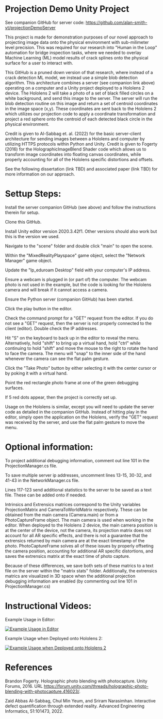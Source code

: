 # Projection Demo Unity Project

See companion GitHub for server code: https://github.com/alan-smith-vt/projectionDemoServer

This project is made for demonstration purposes of our novel approach to 
projecting image data onto the physical environment with sub-milimeter level
precision. This was required for our research into "Human in the Loop" automation
for bridge inspection tasks, where we needed to overlay Machine Learning (ML) model 
results of crack splines onto the physical surface for a user to interact with.

This GitHub is a pruned down version of that research, where instead of a crack
detection ML model, we instead use a simple blob detection algorithm. This 
architecture combines a server (see companion link above) operating on a computer
 and a Unity project deployed to a Hololens 2 device. The Hololens 2 will take a 
 photo of a set of black filled circles on a white background, and send this image
 to the server. The server will run the blob detection routine on this image and 
 return a set of centroid coordinates in the image space (x,y). These coordinates
 are sent back to the Hololens 2 which utilizes our projection code to apply a 
 coordinate transformation and project a red sphere onto the centroid of each 
 detected black circle in the physical environment.
 
 Credit is given to Al-Sabbag et. al. (2022) for the basic server-client architecture 
 for sending images between a Hololens and computer by utilizing HTTPS protocols within 
 Python and Unity. Credit is given to Fogerty (2016) for the HolographicImageBlend Shader code
 which allows us to transform image coordinates into floating canvas coordinates, 
 while properly accounting for all of the Hololens specific distortions and offsets.
 
 See the following dissertation (link TBD) and associated paper (link TBD) for more
 information on our approach.
 
 # Settup Steps:
 
 Install the server companion GitHub (see above) and follow the instructions therein for setup.
 
 Clone this GitHub.
 
 Install Unity editor version 2020.3.42f1. Other versions should also work but this is the version we used.
 
 Navigate to the "scene" folder and double click "main" to open the scene.
 
 Within the "MixedRealityPlayspace" game object, select the "Network Manager" game object.
 
 Update the "Ip_eduroam Desktop" field with your computer's IP address.
 
 Ensure a webcam is plugged in (or part of) the computer. The webcam photo is not used in the example, 
 but the code is looking for the Hololens camera and will break if it cannot access a camera.
 
 Ensure the Python server (companion GitHub) has been started. 
 
 Click the play button in the editor.
 
 Check the command prompt for a "GET" request from the editor. If you do not see a "GET" request,
 then the server is not properly connected to the client (editor). Double check the IP addresses.
 
 Hit "S" on the keyboard to back up in the editor to reveal the menu. Alternatively, hold "shift" to
 bring up a virtual hand, hold "ctrl" while continuing to hold "shift" and move the mouse to the right
 to rotate the hand to face the camera. The menu will "snap" to the inner side of the hand whenever the
 camera can see the flat palm gesture.
 
 Click the "Take Photo" button by either selecting it with the center cursor or by poking it with a virtual hand.
 
 Point the red rectangle photo frame at one of the green debugging surfaces.
 
 If 5 red dots appear, then the project is correctly set up.

 Usage on the Hololens is similar, except you will need to update the server code as detailed in the companion GitHub. 
 Instead of hitting play in the editor, simply open the application on the Hololens, verify the "GET" request was 
 received by the server, and use the flat palm gesture to move the menu.
 
 # Optional information:
 To project additional debugging information, comment out line 101 in the ProjectionManager.cs file.
 
 To save multiple server ip addresses, uncomment lines 13-15, 30-32, and 41-43 in the NetworkManager.cs file.
 
 Lines 117-123 send additional statistics to the server to be saved as a text file. These can be added onto if needed.
 
 Intrinsics and Extrensics matrices correspond to the Unity variables ProjectionMatrix and CameraToWorldMatrix respectively.
 These can be obtained from the main camera (Camera.main) or from a PhotoCaptureFrame object. The main camera is used when
 working in the editor. When deployed to the Hololens 2 device, the main camera position is at the center of the device, not
 the camera, its projection matrix does not account for all AR specific effects, and there is not a guarantee that the extrensics
 returned by main camera are at the exact timestamp of the photo. PhotoCaptureFrame solves all of these issues by properly offseting
 the camera position, accounting for additional AR specific distortions, and saves the extrensics matrix at the exact time of photo 
 capture.
 
 Because of these differences, we save both sets of these matrics to a text file on the server within the "matrix stats" folder. 
 Additionally, the extrensics matrics are visualized in 3D space when the additional projection debugging information are enabled 
 (by commenting out line 101 in ProjectionManager.cs)
 
 # Instructional Videos:

 Example Usage in Editor:
 
 [![Example Usage in Editor](https://i.ytimg.com/vi/fHQKfhuzAUc/maxresdefault.jpg)](https://www.youtube.com/watch?v=fHQKfhuzAUc&ab_channel=AlanSmith)

Example Usage when Deployed onto Hololens 2:

 [![Example Usage when Deployed onto Hololens 2](https://i.ytimg.com/vi/NEtJXZsc2X8/maxresdefault.jpg)](https://www.youtube.com/watch?v=v=NEtJXZsc2X8&ab_channel=AlanSmith)
 
# References
 
Brandon Fogerty. Holographic photo blending with photocapture.
Unity Forums, 2016. URL https://forum.unity.com/threads/holographic-photo-blending-with-photocapture.416023/.

Zaid Abbas Al-Sabbag, Chul Min Yeum, and Sriram Narasimhan. Interactive defect
quantification through extended reality. Advanced Engineering Informatics, 51:101473,
2022.
